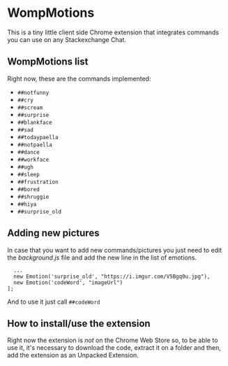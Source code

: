 # WompMotions
This is a tiny little client side Chrome extension that integrates commands you can use on any Stackexchange Chat.

## WompMotions list
Right now, these are the commands implemented:
- `##notfunny`
- `##cry`
- `##scream`
- `##surprise`
- `##blankface`
- `##sad`
- `##todaypaella`
- `##notpaella`
- `##dance`
- `##workface`
- `##ugh`
- `##sleep`
- `##frustration`
- `##bored`
- `##shruggie`
- `##hiya`
- `##surprise_old`

## Adding new pictures
In case that you want to add new commands/pictures you just need to edit the *background.js* file and add the new line in the list of emotions.

```
  ...
  new Emotion('surprise_old', "https://i.imgur.com/V5Bgq0u.jpg"),
  new Emotion('codeWord', "imageUrl")
];
```

And to use it just call `##codeWord`

## How to install/use the extension
Right now the extension is *not* on the Chrome Web Store so, to be able to use it, it's necessary to download the code, extract it on a folder and then, add the extension as an Unpacked Extension.

